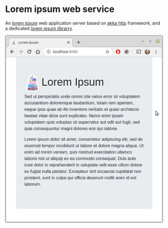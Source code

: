# Lorem ipsum web service

An [lorem ipsum][wiki-lorem] web application server based on [akka http][akka-http] framework, and
a dedicated [lorem ipsum librarry][lorem-lib].

![](images/lorem-ipsum-screenshot.png)

[lorem-lib]:  https://github.com/dacr/lorem-ipsum
[wiki-lorem]: https://en.wikipedia.org/wiki/Lorem_ipsum
[akka-http]:  https://doc.akka.io/docs/akka-http/current/index.html

